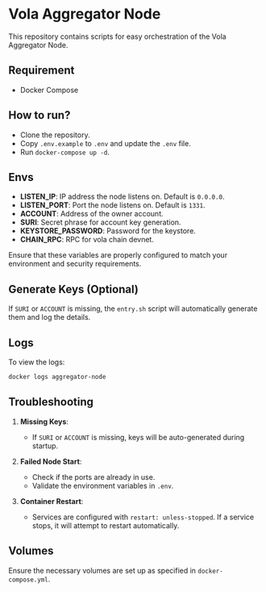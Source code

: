 # Vola Aggregator Node

This repository contains scripts for easy orchestration of the Vola Aggregator Node.

## Requirement

- Docker Compose

## How to run?

- Clone the repository.
- Copy `.env.example` to `.env` and update the `.env` file.
- Run `docker-compose up -d`.

## Envs

- **LISTEN_IP**: IP address the node listens on. Default is `0.0.0.0`.
- **LISTEN_PORT**: Port the node listens on. Default is `1331`.
- **ACCOUNT**: Address of the owner account.
- **SURI**: Secret phrase for account key generation.
- **KEYSTORE_PASSWORD**: Password for the keystore.
- **CHAIN_RPC**: RPC for vola chain devnet.

Ensure that these variables are properly configured to match your environment and security requirements.

## Generate Keys (Optional)

If `SURI` or `ACCOUNT` is missing, the `entry.sh` script will automatically generate them and log the details.

## Logs

To view the logs:

```bash
docker logs aggregator-node
```

## Troubleshooting

1. **Missing Keys**:
   - If `SURI` or `ACCOUNT` is missing, keys will be auto-generated during startup.
2. **Failed Node Start**:

   - Check if the ports are already in use.
   - Validate the environment variables in `.env`.

3. **Container Restart**:
   - Services are configured with `restart: unless-stopped`. If a service stops, it will attempt to restart automatically.

## Volumes

Ensure the necessary volumes are set up as specified in `docker-compose.yml`.

